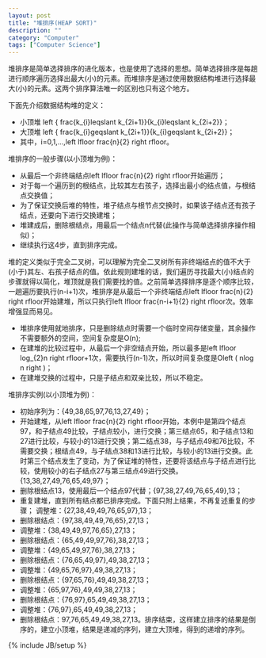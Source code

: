 ```yaml
---
layout: post
title: "堆排序(HEAP SORT)"
description: ""
category: "Computer"
tags: ["Computer Science"]
---
```


堆排序是简单选择排序的进化版本，也是使用了选择的思想。简单选择排序是每趟进行顺序遍历选择出最大(小)的元素。而堆排序是通过使用数据结构堆进行选择最大(小)的元素。这两个排序算法唯一的区别也只有这个地方。

下面先介绍数据结构堆的定义：

+ 小顶堆 left { frac{k_{i}leqslant k_{2i+1}}{k_{i}leqslant k_{2i+2}}；
+ 大顶堆 left { frac{k_{i}geqslant k_{2i+1}}{k_{i}geqslant k_{2i+2}}；
+ 其中，i=0,1,...,left lfloor frac{n}{2} right rfloor。
 

堆排序的一般步骤(以小顶堆为例)：

+ 从最后一个非终端结点left lfloor frac{n}{2} right rfloor开始遍历；
+ 对于每一个遍历到的根结点，比较其左右孩子，选择出最小的结点值，与根结点交换值；
+ 为了保证交换后堆的特性，堆子结点与根节点交换时，如果该子结点还有孩子结点，还要向下进行交换建堆；
+ 堆建成后，删除根结点，用最后一个结点n代替(此操作与简单选择排序操作相似)；
+ 继续执行这4步，直到排序完成。
 

堆的定义类似于完全二叉树，可以理解为完全二叉树所有非终端结点的值不大于(小于)其左、右孩子结点的值。依此规则建堆的话，我们遍历寻找最大(小)结点的步骤就得以简化，堆顶就是我们需要找的值。之前简单选择排序是逐个顺序比较，一趟遍历要执行(n-i+1)次，堆排序是从最后一个非终端结点left lfloor frac{n}{2} right rfloor开始建堆，所以只执行left lfloor frac{n-i+1}{2} right rfloor次。效率增强显而易见。

+ 堆排序使用就地排序，只是删除结点时需要一个临时空间存储变量，其余操作不需要额外的空间，空间复杂度是O(n);
+ 在建堆的比较过程中，从最后一个非空结点开始，所以最多是left lfloor log_{2}n right rfloor+1次，需要执行(n-1)次，所以时间复杂度是Oleft ( nlog n right )；
+ 在建堆交换的过程中，只是子结点和双亲比较，所以不稳定。
 

 

堆排序实例(以小顶堆为例)：

+ 初始序列为：{49,38,65,97,76,13,27,49}；
+ 开始建堆，从left lfloor frac{n}{2} right rfloor开始，本例中是第四个结点97，和子结点49比较，子结点较小，进行交换；第三结点65，和子结点13和27进行比较，与较小的13进行交换；第二结点38，与子结点49和76比较，不需要交换；根结点49，与子结点38和13进行比较，与较小的13进行交换。此时第三个结点发生了变动，为了保证堆的特性，还要将该结点与子结点进行比较，使用较小的右子结点27与第三结点49进行交换。{13,38,27,49,76,65,49,97}；
+ 删除根结点13，使用最后一个结点97代替；{97,38,27,49,76,65,49},13；
+ 重复建堆，直到所有结点都已排序完成。下面只附上结果，不再复述重复的步骤；
调整堆：{27,38,49,49,76,65,97},13；
+ 删除根结点：{97,38,49,49,76,65},27,13；
+ 调整堆：{38,49,49,97,76,65},27,13；
+ 删除根结点：{65,49,49,97,76},38,27,13；
+ 调整堆：{49,65,49,97,76},38,27,13；
+ 删除根结点：{76,65,49,97},49,38,27,13；
+ 调整堆：{49,65,76,97},49,38,27,13；
+ 删除根结点：{97,65,76},49,49,38,27,13；
+ 调整堆：{65,97,76},49,49,38,27,13；
+ 删除根结点：{76,97},65,49,49,38,27,13；
+ 调整堆：{76,97},65,49,49,38,27,13；
+ 删除根结点：97,76,65,49,49,38,27,13。排序结束，这样建立排序的结果是倒序的，建立小顶堆，结果是递减的序列，建立大顶堆，得到的递增的序列。

{% include JB/setup %}
